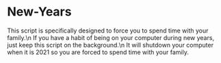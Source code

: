 # New-Years
This script is specifically designed to force you to spend time with your family.\n
If you have a habit of being on your computer during new years, just keep this script on the background.\n
It will shutdown your computer when it is 2021 so you are forced to spend time with your family.
